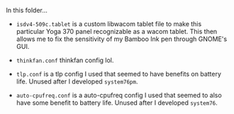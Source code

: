 In this folder...

- ```isdv4-509c.tablet``` is a custom libwacom tablet file to make this particular Yoga 370 panel recognizable as a wacom tablet. This then allows me to fix the sensitivity of my Bamboo Ink pen through GNOME's GUI.

- ```thinkfan.conf``` thinkfan config lol.

- ```tlp.conf``` is a tlp config I used that seemed to have benefits on battery life. Unused after I developed ```system76pm```.

- ```auto-cpufreq.conf``` is a auto-cpufreq config I used that seemed to also have some benefit to battery life. Unused after I developed ```system76```.
